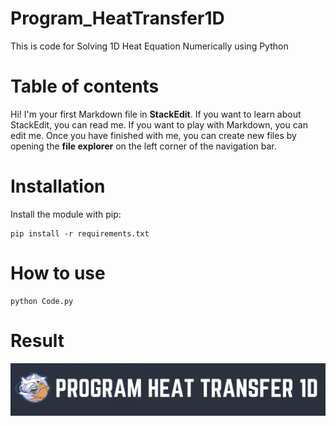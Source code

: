 # Program_HeatTransfer1D
This is code for Solving 1D Heat Equation Numerically using Python

# Table of contents

Hi! I'm your first Markdown file in **StackEdit**. If you want to learn about StackEdit, you can read me. If you want to play with Markdown, you can edit me. Once you have finished with me, you can create new files by opening the **file explorer** on the left corner of the navigation bar.


# Installation
Install the module with pip:
```
pip install -r requirements.txt
```

# How to use

```
python Code.py
```

# Result
![](imageREADME/logo.png)
